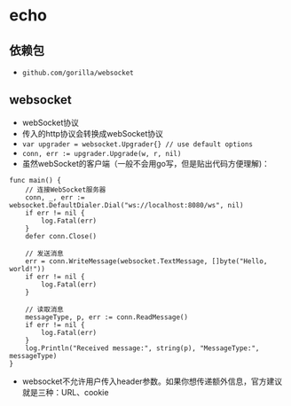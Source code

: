 # echo

## 依赖包
 - ```github.com/gorilla/websocket```
## websocket
- webSocket协议
 - 传入的http协议会转换成webSocket协议
  - ```var upgrader = websocket.Upgrader{} // use default options```
  - ```conn, err := upgrader.Upgrade(w, r, nil)```
- 虽然webSocket的客户端（一般不会用go写，但是贴出代码方便理解)：<br>
```
func main() {
	// 连接WebSocket服务器
	conn, _, err := websocket.DefaultDialer.Dial("ws://localhost:8080/ws", nil)
	if err != nil {
		log.Fatal(err)
	}
	defer conn.Close()

	// 发送消息
	err = conn.WriteMessage(websocket.TextMessage, []byte("Hello, world!"))
	if err != nil {
		log.Fatal(err)
	}

	// 读取消息
	messageType, p, err := conn.ReadMessage()
	if err != nil {
		log.Fatal(err)
	}
	log.Println("Received message:", string(p), "MessageType:", messageType)
}
```
- websocket不允许用户传入header参数。如果你想传递额外信息，官方建议就是三种：URL、cookie